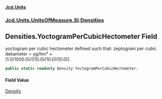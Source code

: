 #### [Jcd.Units](index.md 'index')
### [Jcd.Units.UnitsOfMeasure.SI](Jcd.Units.UnitsOfMeasure.SI.md 'Jcd.Units.UnitsOfMeasure.SI').[Densities](Densities.md 'Jcd.Units.UnitsOfMeasure.SI.Densities')

## Densities.YoctogramPerCubicHectometer Field

yoctogram per cubic hectometer defined such that: zeptogram per cubic dekameter = yg/hm³ ×  
(1.0/1000.0)/((10.0)*(10.0)*(10.0)).

```csharp
public static readonly Density YoctogramPerCubicHectometer;
```

#### Field Value
[Density](Density.md 'Jcd.Units.UnitTypes.Density')